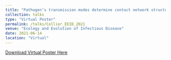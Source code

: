 ```yaml
---
title: "Pathogen’s transmission modes determine contact network structures, altering other pathogen characteristics"
collection: talks
type: "Virtual Poster"
permalink: /talks/Collier_EEID_2021
venue: "Ecology and Evolution of Infectious Disease"
date: 2021-06-14
location: "Virtual"
---
```

[Download Virtual Poster Here](http://melissacollier.github.io/files/EEID_Poster_2021_MAC.pdf)
